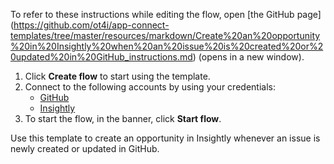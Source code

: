 To refer to these instructions while editing the flow, open [the GitHub page]
(https://github.com/ot4i/app-connect-templates/tree/master/resources/markdown/Create%20an%20opportunity%20in%20Insightly%20when%20an%20issue%20is%20created%20or%20updated%20in%20GitHub_instructions.md) (opens in a new window).

1. Click **Create flow** to start using the template.
2. Connect to the following accounts by using your credentials:
   - [GitHub](https://www.ibm.com/docs/en/app-connect/saas?topic=apps-github) 
   - [Insightly](https://www.ibm.com/docs/en/app-connect/saas?topic=apps-insightly)
3. To start the flow, in the banner, click **Start flow**.

Use this template to create an opportunity in Insightly whenever an issue is newly created or updated in GitHub.




